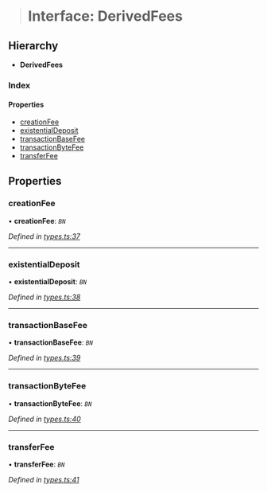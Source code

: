 > # Interface: DerivedFees

## Hierarchy

* **DerivedFees**

### Index

#### Properties

* [creationFee](_types_.derivedfees.md#creationfee)
* [existentialDeposit](_types_.derivedfees.md#existentialdeposit)
* [transactionBaseFee](_types_.derivedfees.md#transactionbasefee)
* [transactionByteFee](_types_.derivedfees.md#transactionbytefee)
* [transferFee](_types_.derivedfees.md#transferfee)

## Properties

###  creationFee

• **creationFee**: *`BN`*

*Defined in [types.ts:37](https://github.com/polkadot-js/api/blob/1393c8c/packages/api-derive/src/types.ts#L37)*

___

###  existentialDeposit

• **existentialDeposit**: *`BN`*

*Defined in [types.ts:38](https://github.com/polkadot-js/api/blob/1393c8c/packages/api-derive/src/types.ts#L38)*

___

###  transactionBaseFee

• **transactionBaseFee**: *`BN`*

*Defined in [types.ts:39](https://github.com/polkadot-js/api/blob/1393c8c/packages/api-derive/src/types.ts#L39)*

___

###  transactionByteFee

• **transactionByteFee**: *`BN`*

*Defined in [types.ts:40](https://github.com/polkadot-js/api/blob/1393c8c/packages/api-derive/src/types.ts#L40)*

___

###  transferFee

• **transferFee**: *`BN`*

*Defined in [types.ts:41](https://github.com/polkadot-js/api/blob/1393c8c/packages/api-derive/src/types.ts#L41)*
